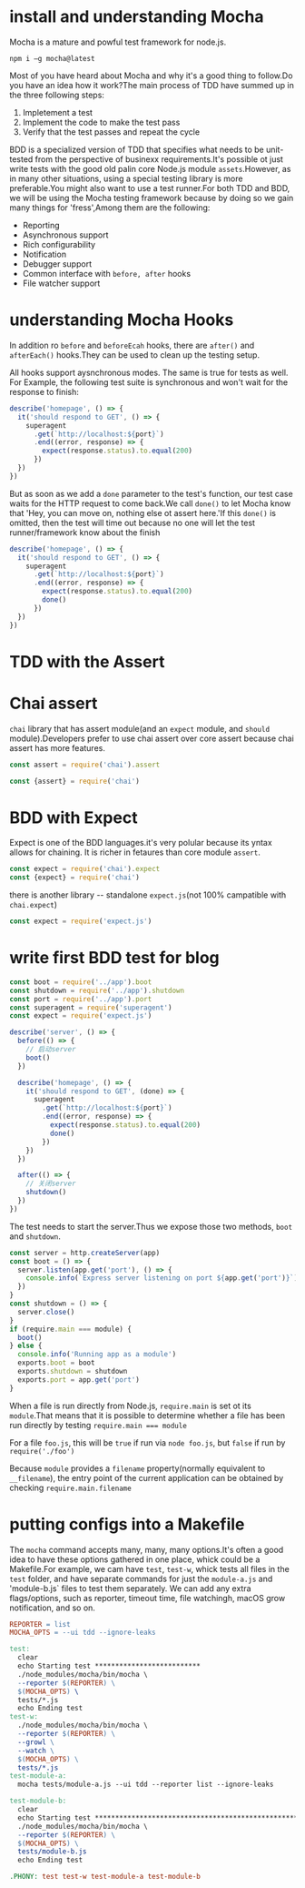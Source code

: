 # install and understanding Mocha

Mocha is a mature and powful test framework for node.js.

~~~
npm i –g mocha@latest
~~~

Most of you have heard about Mocha and why it's a good thing to follow.Do you have an idea how it work?The main process of TDD have summed up in the three following steps:
1. Impletement a test
2. Implement the code to make the test pass
3. Verify that the test passes and repeat the cycle

BDD is a specialized version of TDD that specifies what needs to be unit-tested from the perspective of businexx requirements.It's possible ot just write tests with the good old palin core Node.js module `assets`.However, as in many other situations, using a special testing library is more preferable.You might also want to use a test runner.For both TDD and BDD, we will be using the Mocha testing framework because by doing so we gain many things for 'fress',Among them are the following:
* Reporting
* Asynchronous support
* Rich configurability
* Notification
* Debugger support
* Common interface with `before, after` hooks
* File watcher support

# understanding Mocha Hooks

In addition ro `before` and `beforeEcah` hooks, there are `after()` and `afterEach()` hooks.They can be used to clean up the testing setup.

All hooks support aysnchronous modes. The same is true for tests as well. For Example, the following test suite is synchronous and won't wait for the response to finish:
~~~js
describe('homepage', () => {
  it('should respond to GET', () => {
    superagent
      .get(`http://localhost:${port}`)
      .end((error, response) => {
        expect(response.status).to.equal(200)
      })
  })
})
~~~
But as soon as we add a `done` parameter to the test's function, our test case waits for the HTTP request to come back.We call `done()` to let Mocha know that 'Hey, you can move on, nothing else ot assert here.'If this `done()` is omitted, then the test will time out because no one will let the test runner/framework know about the finish
~~~js
describe('homepage', () => {
  it('should respond to GET', () => {
    superagent
      .get(`http://localhost:${port}`)
      .end((error, response) => {
        expect(response.status).to.equal(200)
        done()
      })
  })
})
~~~

# TDD with the Assert

# Chai assert

`chai` library that has assert module(and an `expect` module, and `should` module).Developers prefer to use chai assert over core assert because chai assert has more features.
~~~js
const assert = require('chai').assert

const {assert} = require('chai')
~~~

# BDD with Expect

Expect is one of the BDD languages.it's very polular because its yntax allows for chaining. It is richer in fetaures than core module `assert`.

~~~js
const expect = require('chai').expect
const {expect} = require('chai')
~~~

there is another library -- standalone `expect.js`(not 100% campatible with `chai.expect`)

~~~js
const expect = require('expect.js')
~~~

# write first BDD test for blog

~~~js
const boot = require('../app').boot
const shutdown = require('../app').shutdown
const port = require('../app').port
const superagent = require('superagent')
const expect = require('expect.js')

describe('server', () => {
  before(() => {
    // 启动server
    boot()
  })

  describe('homepage', () => {
    it('should respond to GET', (done) => {
      superagent
        .get(`http://localhost:${port}`)
        .end((error, response) => {
          expect(response.status).to.equal(200)
          done()
        })
    })
  })

  after(() => {
    // 关闭server
    shutdown()
  })
})
~~~

The test needs to start the server.Thus we expose those two methods, `boot` and `shutdown`.

~~~js
const server = http.createServer(app)
const boot = () => {
  server.listen(app.get('port'), () => {
    console.info(`Express server listening on port ${app.get('port')}`)
  })
}
const shutdown = () => {
  server.close()
}
if (require.main === module) {
  boot()
} else {
  console.info('Running app as a module')
  exports.boot = boot
  exports.shutdown = shutdown
  exports.port = app.get('port')
}
~~~

When a file is run directly from Node.js, `require.main` is set ot its `module`.That means that it is possible to determine whether a file has been run directly by testing `require.main === module`

For a file `foo.js`, this will be `true` if run via `node foo.js`, but `false` if run by `require('./foo')`

Because `module` provides a `filename` property(normally equivalent to `__filename`), the entry point of the current application can be obtained by checking `require.main.filename`

# putting configs into a Makefile

The `mocha` command accepts many, many, many options.It's often a good idea to have these options gathered in one place, whick could be a Makefile.For example, we cam have `test`, `test-w`, whick tests all files in the `test` folder, and have separate commands for just the `module-a.js` and 'module-b.js` files to test them separately. We can add any extra flags/options, such as reporter, timeout time, file watchingh, macOS grow notification, and so on.

~~~makefile
REPORTER = list
MOCHA_OPTS = --ui tdd --ignore-leaks

test: 
  clear
  echo Starting test **************************
  ./node_modules/mocha/bin/mocha \
  --reporter $(REPORTER) \
  $(MOCHA_OPTS) \ 
  tests/*.js
  echo Ending test
test-w:
  ./node_modules/mocha/bin/mocha \
  --reporter $(REPORTER) \
  --growl \
  --watch \
  $(MOCHA_OPTS) \
  tests/*.js
test-module-a:
  mocha tests/module-a.js --ui tdd --reporter list --ignore-leaks

test-module-b:
  clear
  echo Starting test *********************************************************
  ./node_modules/mocha/bin/mocha \
  --reporter $(REPORTER) \
  $(MOCHA_OPTS) \
  tests/module-b.js
  echo Ending test

.PHONY: test test-w test-module-a test-module-b
~~~

